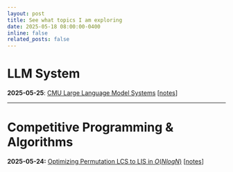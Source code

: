 ```yaml
---
layout: post
title: See what topics I am exploring
date: 2025-05-18 08:00:00-0400
inline: false
related_posts: false
---
```

# LLM System
**2025-05-25**: [CMU Large Language Model Systems](https://llmsystem.github.io/llmsystem2025spring/) [[notes](https://www.notion.so/CMU-LLM-Systems-1fe43ad8204680ca9fccd56937282a91?pvs=4)]

---
# Competitive Programming & Algorithms
**2025-05-24:** [Optimizing Permutation LCS to LIS in $O(NlogN)$](https://usaco.guide/problems/cf-lcs-on-permutations/solution) [[notes]()]
